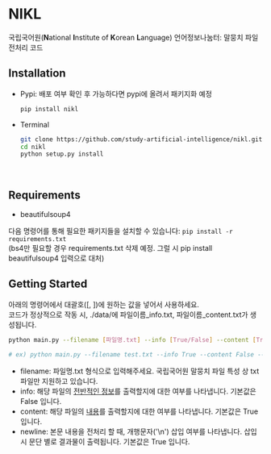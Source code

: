 # NIKL
국립국어원(**N**ational **I**nstitute of **K**orean **L**anguage) 언어정보나눔터: 말뭉치 파일 전처리 코드
<br>

## Installation
* Pypi: 배포 여부 확인 후 가능하다면 pypi에 올려서 패키지화 예정
  ```bash
  pip install nikl
  ```
* Terminal
  ```bash
  git clone https://github.com/study-artificial-intelligence/nikl.git
  cd nikl
  python setup.py install
  ```
<br>

## Requirements
* beautifulsoup4

다음 명령어를 통해 필요한 패키지들을 설치할 수 있습니다: ```pip install -r requirements.txt```  
(bs4만 필요할 경우 requirements.txt 삭제 예정. 그럴 시 pip install beautifulsoup4 입력으로 대처)
<br>

## Getting Started
아래의 명령어에서 대괄호([, ])에 원하는 값을 넣어서 사용하세요.<br>
코드가 정상적으로 작동 시, ./data/에 파일이름_info.txt, 파일이름_content.txt가 생성됩니다.
```bash
python main.py --filename [파일명.txt] --info [True/False] --content [True/False] --newline [True/False]

# ex) python main.py --filename test.txt --info True --content False --newline True
```
* filename: 파일명.txt 형식으로 입력해주세요. 국립국어원 말뭉치 파일 특성 상 txt파일만 지원하고 있습니다.
* info: 해당 파일의 [전반적인 정보](https://github.com/study-artificial-intelligence/nikl/blob/master/docs/info%20structure.md)를 출력할지에 대한 여부를 나타냅니다. 기본값은 False 입니다.
* content: 해당 파일의 [내용](https://github.com/study-artificial-intelligence/nikl/blob/master/docs/content%20structure.md)를 출력할지에 대한 여부를 나타냅니다. 기본값은 True 입니다.
* newline: 본문 내용을 전처리 할 때, 개행문자('\n') 삽입 여부를 나타냅니다. 삽입 시 문단 별로 결과물이 출력됩니다. 기본값은 True 입니다.
